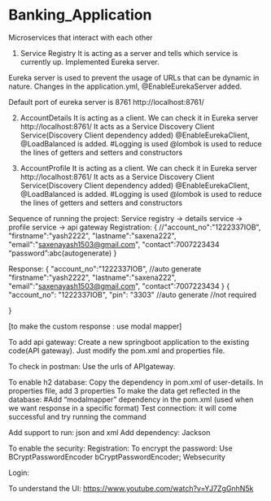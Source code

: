 # Banking_Application
Microservices that interact with each other


1. Service Registry
It is acting as a server and tells which service is currently up. Implemented Eureka server. 

Eureka server is used to prevent the usage of URLs that can be dynamic in nature. 
Changes in the application.yml, @EnableEurekaServer added.

Default port of eureka server is 8761 http://localhost:8761/



2. AccountDetails
It is acting as a client. We can check it in Eureka server  http://localhost:8761/
It acts as a Service Discovery Client Service(Discovery Client dependency added)
@EnableEurekaClient, @LoadBalanced is added.
#Logging is used
@lombok is used to reduce the lines of getters and setters and constructors



3. AccountProfile
It is acting as a client. We can check it in Eureka server  http://localhost:8761/
It acts as a Service Discovery Client Service(Discovery Client dependency added)
@EnableEurekaClient, @LoadBalanced is added.
#Logging is used
@lombok is used to reduce the lines of getters and setters and constructors



Sequence of running the project:
Service registry -> details service -> profile service -> api gateway
Registration:
{
    //"account_no":"1222337IOB",
    "firstname":"yash2222",
    "lastname":"saxena222",
    "email":"saxenayash1503@gmail.com",
    "contact":7007223434
    “password”:abc(autogenerate)
}

Response:
{
    "account_no":"1222337IOB", //auto generate
    "firstname":"yash2222",
    "lastname":"saxena222",
    "email":"saxenayash1503@gmail.com",
    "contact":7007223434
}
{
    "account_no": "1222337IOB",
    "pin": "3303"		//auto generate     //not required

}

[to make the custom response : use modal mapper]

To add api gateway:
Create a new springboot application to the existing code(API gateway).
Just modify the pom.xml and properties file.

To check in postman:
Use the urls of APIgateway.

To enable h2 database:
Copy the dependency in pom.xml of user-details.
In properties file, add 3 properties
To make the data get reflected in the database:
#Add “modalmapper” dependency in the pom.xml (used when we want response in a specific format)
Test connection: it will come successful and try running the command

Add support to run: json and xml
Add dependency: Jackson

To enable the security:
Registration:
To encrypt the password: 
Use BCryptPasswordEncoder bCryptPasswordEncoder;
Websecurity

Login:



To understand the UI:
https://www.youtube.com/watch?v=YJ7ZgGnhN5k
